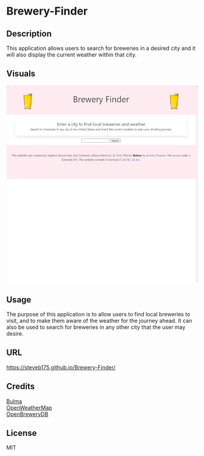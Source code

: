 # Brewery-Finder

## Description

This application allows users to search for breweries in a desired city and it will also display the current weather within that city.
## Visuals
![Example Visual](assets/images/brewery-finder-gif.gif)
## Usage

The purpose of this application is to allow users to find local breweries to visit, and to make them aware of the weather for the journey ahead. It can also be used to search for breweries in any other city that the user may desire.

## URL

https://steveb175.github.io/Brewery-Finder/

## Credits

[Bulma](https://bulma.io/)  
[OpenWeatherMap](https://openweathermap.org/api)  
[OpenBreweryDB](https://www.openbrewerydb.org/)  

## License

MIT